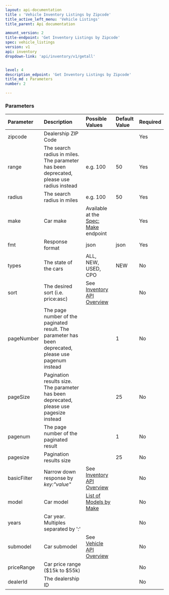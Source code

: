 ```yaml
---
layout: api-documentation
title : 'Vehicle Inventory Listings by Zipcode'
title_active_left_menu: 'Vehicle Listings'
title_parent: Api documentation

amount_version: 2
title-endpoint: 'Get Inventory Listings by Zipcode'
spec: vehicle_listings
version: v1
api: inventory
dropdown-link: 'api/inventory/v1/getall'


level: 4
description_edpoint: 'Get Inventory Listings by Zipcode'
title_md : Parameters
number: 2

---
```



### Parameters

| Parameter  	| Description                           | Possible Values   	| Default Value | Required |
|:--------------|:--------------------------------------|:----------------------|:------------- |:-------- |
| zipcode		| Dealership ZIP Code					|						| 		        | Yes      |
| range			| The search radius in miles. The parameter has been deprecated, please use radius instead | e.g. 100 | 50 	| Yes      |
| radius		| The search radius in miles			| e.g. 100              | 50 	        | Yes      |
| make | Car make | Available at the [Spec: Make](/api-documentation/vehicle/spec_make/v2/01_list_of_makes/api-description.html) endpoint | | Yes |
| fmt        	| Response format                       | json              	| json          | Yes      |
| types    		| The state of the cars		          	| ALL, NEW, USED, CPO 	| NEW           | No       |
| sort | The desired sort (i.e. price:asc) | See [Inventory API Overview](/api-documentation/inventory/vehicle_listings/v1/index.html) | | No |
| pageNumber	| The page number of the paginated result. The parameter has been deprecated, please use pagenum instead | | 1 | No |
| pageSize   	| Pagination results size. The parameter has been deprecated, please use pagesize instead   | | 25 | No |
| pagenum	 	| The page number of the paginated result | 					| 1	            | No       |
| pagesize	 	| Pagination results size               |                   	| 25            | No       |
| basicFilter | Narrow down response by *key:"value"* | See [Inventory API Overview](/api-documentation/inventory/vehicle_listings/v1/index.html) | | No |
| model | Car model | [List of Models by Make](/api-documentation/vehicle/spec_model/v2/01_list_of_models/api-description.html) | | No |
| years			| Car year. Multiples separated by ':'	|						| 		        | No       |
| submodel | Car submodel | See [Vehicle API Overview](/api-documentation/vehicle/#static_datasets) | | No |
| priceRange	| Car price range ($15k to $55k)		|						| 		        | No       |
| dealerId 		| The dealership ID						| 						| 		        | No	   |

